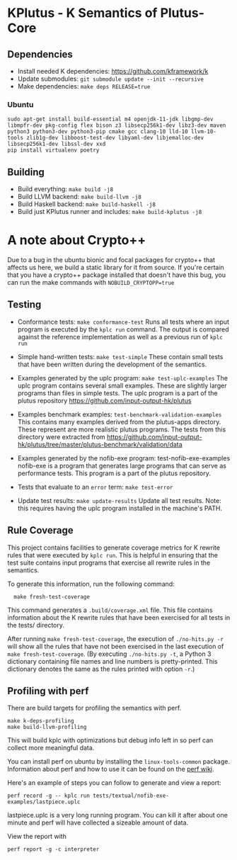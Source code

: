 KPlutus - K Semantics of Plutus-Core
====================================

Dependencies
------------

-   Install needed K dependencies: <https://github.com/kframework/k>
-   Update submodules: `git submodule update --init --recursive`
-   Make dependencies: `make deps RELEASE=true`

### Ubuntu

```
sudo apt-get install build-essential m4 openjdk-11-jdk libgmp-dev libmpfr-dev pkg-config flex bison z3 libsecp256k1-dev libz3-dev maven python3 python3-dev python3-pip cmake gcc clang-10 lld-10 llvm-10-tools zlib1g-dev libboost-test-dev libyaml-dev libjemalloc-dev libsecp256k1-dev libssl-dev xxd
pip install virtualenv poetry
```

Building
--------

-   Build everything: `make build -j8`
-   Build LLVM backend: `make build-llvm -j8`
-   Build Haskell backend: `make build-haskell -j8`
-   Build just KPlutus runner and includes: `make build-kplutus -j8`

# A note about Crypto++

Due to a bug in the ubuntu bionic and focal packages for crypto++ that affects us here, we build a static library for it from source.
If you're certain that you have a crypto++ package installed that doesn't have this bug, you can run the make commands with `NOBUILD_CRYPTOPP=true`

Testing
-------

-   Conformance tests: `make conformance-test`
    Runs all tests where an input program is executed by the `kplc run` command.
    The output is compared against the reference implementation as well as a previous run of `kplc run`

-   Simple hand-written tests: `make test-simple`
    These contain small tests that have been written during the development of the semantics.

-   Examples generated by the uplc program: `make test-uplc-examples`
    The uplc program contains several small examples. These are slightly larger programs than files in simple tests.
    The uplc program is a part of the plutus repository https://github.com/input-output-hk/plutus

-   Examples benchmark examples: `test-benchmark-validation-examples`
    This contains many examples derived from the plutus-apps directory. These represent are more realistic plutus programs.
    The tests from this directory were extracted from https://github.com/input-output-hk/plutus/tree/master/plutus-benchmark/validation/data

-   Examples generated by the nofib-exe program: test-nofib-exe-examples
    nofib-exe is a program that generates large programs that can serve as performance tests.
    This program is a part of the plutus repository.

-   Tests that evaluate to an `error` term: `make test-error`

-   Update test results: `make update-results`
    Update all test results. Note: this requires having the uplc program installed in the machine's PATH.

Rule Coverage
-------------

This project contains facilities to generate coverage metrics for K rewrite rules that were executed by `kplc run`.
This is helpful in ensuring that the test suite contains input programs that exercise all rewrite rules in the semantics.

To generate this information, run the following command:

```
  make fresh-test-coverage
```

This command generates a `.build/coverage.xml` file. This file contains information about the K
rewrite rules that have been exercised for all tests in the tests/ directory.

After running `make fresh-test-coverage`, the execution of
`./no-hits.py -r` will show all the rules that have not been exercised
in the last execution of `make fresh-test-coverage`. (By executing
`./no-hits.py -t`, a Python 3 dictionary containing file names and
line numbers is pretty-printed. This dictionary denotes the same as the rules printed with option `-r`.)

Profiling with perf
-------------------

There are build targets for profiling the semantics with perf.

```
make k-deps-profiling
make build-llvm-profiling
```

This will build kplc with optimizations but debug info left in so perf can collect more meaningful data.

You can install perf on ubuntu by installing the `linux-tools-common` package. Information about perf and how to use it
can be found on the [perf wiki](https://perf.wiki.kernel.org/index.php/Main_Page).

Here's an example of steps you can follow to generate and view a report:
```
perf record -g -- kplc run tests/textual/nofib-exe-examples/lastpiece.uplc
```
lastpiece.uplc is a very long running program. You can kill it after about one minute and perf will have collected
a sizeable amount of data.

View the report with
```
perf report -g -c interpreter
```
